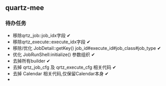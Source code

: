 

## quartz-mee

### 待办任务
+ 移除qrtz_job::job_idx字段 ✔
+ 移除qrtz_execute::execute_idx字段 ✔
+ 移除/优化 JobDetail::getKey() job_id#execute_id#job_class#job_type ✔
+ 优化 JobRunShell:initialize() 参数组织  ✔
+ 去掉所有builder ✔
+ 去掉 qrtz_job_cfg 及 qrtz_execute_cfg 相关代码 ✔
+ 去掉 Calendar 相关代码,仅保留Calendar本身  ✔
+ 
